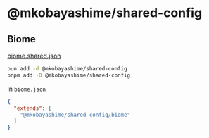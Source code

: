 # @mkobayashime/shared-config

## Biome

[biome.shared.json](./biome.shared.json)

```bash
bun add -d @mkobayashime/shared-config
pnpm add -D @mkobayashime/shared-config
```

in `biome.json`

```json
{
  "extends": [
    "@mkobayashime/shared-config/biome"
  ]
}
```
